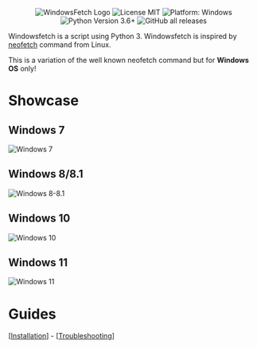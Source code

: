 <p align='center'>
  <img alt='WindowsFetch Logo' src='https://i.imgur.com/XBIaJ9s.png'>
  <img alt='License MIT' src='https://img.shields.io/github/license/ReflexTheLegend/windowsfetch?color=blue'>
  <img alt='Platform: Windows' src='https://img.shields.io/badge/platform-Windows-blue'>
  <img alt='Python Version 3.6+' src='https://img.shields.io/badge/python-3.6+-blue'>
  <img alt="GitHub all releases" src="https://img.shields.io/github/downloads/ReflexTheLegend/windowsfetch/total?color=blue">
</p>

<p>
  Windowsfetch is a script using Python 3. Windowsfetch is inspired by <a href='https://github.com/dylanaraps/neofetch'>neofetch</a> command from Linux.
</p>
<p>
  This is a variation of the well known neofetch command but for <strong>Windows OS</strong> only!
</p>

# Showcase
## Windows 7
![Windows 7](https://i.imgur.com/s0GnYhB.png)
## Windows 8/8.1
![Windows 8-8.1](https://i.imgur.com/fSjV7kA.png)
## Windows 10
![Windows 10](https://i.imgur.com/g3u8ARS.png)
## Windows 11
![Windows 11](https://i.imgur.com/2s4iUEC.png)

# Guides
[[Installation](https://github.com/ReflexTheLegend/windowsfetch/blob/main/INSTALLATION.md)] - [[Troubleshooting](https://github.com/ReflexTheLegend/windowsfetch/blob/main/TROUBLESHOOT.md)]
